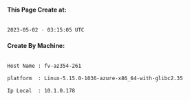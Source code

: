 
   
#### This Page Create at:

```bash

2023-05-02 - 03:15:05 UTC

```

#### Create By Machine:

```bash

Host Name : fv-az354-261

platform  : Linux-5.15.0-1036-azure-x86_64-with-glibc2.35

Ip Local  : 10.1.0.178

```

